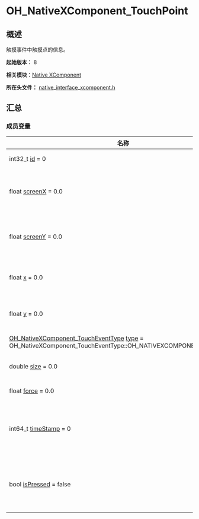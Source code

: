 # OH_NativeXComponent_TouchPoint


## 概述

触摸事件中触摸点的信息。

**起始版本：** 8

**相关模块：**[Native XComponent](_o_h___native_x_component.md)

**所在头文件：** [native_interface_xcomponent.h](native__interface__xcomponent_8h.md)

## 汇总


### 成员变量

| 名称 | 描述 | 
| -------- | -------- |
| int32_t [id](_o_h___native_x_component.md#id-13) = 0 |  手指的唯一标识符。| 
| float [screenX](_o_h___native_x_component.md#screenx-14) = 0.0 |   触摸点相对于XComponent所在应用窗口左上角的x坐标。| 
| float [screenY](_o_h___native_x_component.md#screeny-14) = 0.0 |  触摸点相对于XComponent所在应用窗口左上角的y坐标。| 
| float [x](_o_h___native_x_component.md#x-14) = 0.0 |  触摸点相对于XComponent组件左边缘的x坐标。| 
| float [y](_o_h___native_x_component.md#y-14) = 0.0 |  触摸点相对于XComponent组件上边缘的y坐标。| 
| [OH_NativeXComponent_TouchEventType](_o_h___native_x_component.md#oh_nativexcomponent_toucheventtype) [type](_o_h___native_x_component.md#type-13) = OH_NativeXComponent_TouchEventType::OH_NATIVEXCOMPONENT_UNKNOWN |  触摸事件的触摸类型。| 
| double [size](_o_h___native_x_component.md#size-13) = 0.0 |  指垫和屏幕之间的接触面积。| 
| float [force](_o_h___native_x_component.md#force-13) = 0.0 |  当前触摸事件的压力。| 
| int64_t [timeStamp](_o_h___native_x_component.md#timestamp-13) = 0 | 当前触摸事件的时间戳。触发事件时距离系统启动的时间间隔，单位纳秒。| 
| bool [isPressed](_o_h___native_x_component.md#ispressed) = false |  触摸点是否被按下。true：触摸点被按下；false：触摸点未被按下。|
